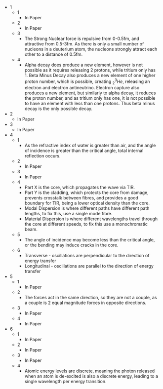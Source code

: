 - 1
	- 1
		- In Paper
	- 2
		- In Paper
	- 3
		- The Strong Nuclear force is repulsive from 0-0.5fm, and attractive from 0.5-3fm. As there is only a small number of nucleons in a deuterium atom, the nucleons strongly attract each other to a distance of 0.5fm.
	- 4
		- Alpha decay does produce a new element, however is not possible as it requires releasing 2 protons, while tritium only has 1. Beta Minus Decay also produces a new element of one higher proton number, which is possible, creating $_2^3He$, releasing an electron and electron antineutrino. Electron capture also produces a new element, but similarly to alpha decay, it reduces the proton number, and as tritium only has one, it is not possible to have an element with less than one protons. Thus beta minus decay is the only possible decay.
- 2
	- In Paper
- 3
	- In Paper
- 4
	- 1
		- As the refractive index of water is greater than air, and the angle of incidence is greater than the critical angle, total internal reflection occurs.
	- 2
		- In Paper
	- 3
		- In Paper
	- 4
		- Part X is the core, which propagates the wave via TIR.
		- Part Y is the cladding, which protects the core from damage, prevents crosstalk between fibres, and provides a good boundary for TIR, being a lower optical density than the core.
		- Modal Dispersion is where different paths have different path lengths, to fix this, use a single mode fibre.
		- Material Dispersion is where different wavelengths travel through the core at different speeds, to fix this use a monochromatic beam.
	- 5
		- The angle of incidence may become less than the critical angle, or the bending may induce cracks in the core.
	- 6
		- Transverse - oscillations are perpendicular to the direction of energy transfer
		- Longitudinal - oscillations are parallel to the direction of energy transfer
- 5
	- 1
		- In Paper
	- 2
		- The forces act in the same direction, so they are not a couple, as a couple is 2 equal magnitude forces in opposite directions.
	- 3
		- In Paper
	- 4
		- In Paper
- 6
	- 1
		- In Paper
	- 2
		- In Paper
	- 3
		- In Paper
	- 4
		- Atomic energy levels are discrete, meaning the photon released when an atom is de-excited is also a discrete energy, leading to a single wavelength per energy transition.